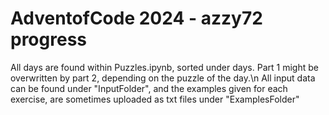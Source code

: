 # AdventofCode 2024 - azzy72 progress
All days are found within Puzzles.ipynb, sorted under days. Part 1 might be overwritten by part 2, depending on the puzzle of the day.\n
All input data can be found under "InputFolder", and the examples given for each exercise, are sometimes uploaded as txt files under "ExamplesFolder"
